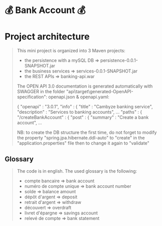 # 💰 **Bank Account** 💰

# Project architecture

> This mini project is organized into 3 Maven projects:
> - the persistence with a mySQL DB => persistence-0.0.1-SNAPSHOT.jar
> - the business services => services-0.0.1-SNAPSHOT.jar
> - the REST APIs => banking-api.war
>
> The OPEN API 3.0 documentation is generated automatically with SWAGGER in the folder "api\target\generated-OpenAPI-specification": openapi.json & openapi.yaml:
>
> {
>  "openapi" : "3.0.1",
>  "info" : {
>    "title" : "Cambyze banking service",
>    "description" : "Services to banking accounts",
>    ...
>     "paths" : {
>    "/createBankAccount" : {
>      "post" : {
>        "summary" : "Create a bank account",
>        ...
>
> NB: to create the DB structure the first time, do not forget to modify the property "spring.jpa.hibernate.ddl-auto" to "create" in the "application.properties" file then to change it again to "validate"
>

## Glossary

> The code is in english. The used glossary is the following:
> - compte bancaire => bank account
> - numéro de compte unique => bank account number
> - solde => balance amount
> - dépôt d'argent => deposit
> - retrait d'argent => withdraw
> - découvert => overdraft
> - livret d'épargne => savings account
> - relevé de compte => bank statement
